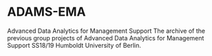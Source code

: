 # ADAMS-EMA
Advanced Data Analytics for Management Support
The archive of the previous group projects of Advanced Data Analytics for Management Support SS18/19 Humboldt University of Berlin. 

